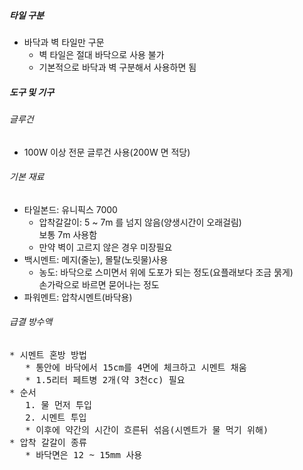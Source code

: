 ##### 타일 구분
* 바닥과 벽 타일만 구문
    * 벽 타일은 절대 바닥으로 사용 불가
    * 기본적으로 바닥과 벽 구분해서 사용하면 됨


##### 도구 및 기구
###### 글루건
  * 100W 이상 전문 글루건 사용(200W 면 적당)

###### 기본 재료
  * 타일본드: 유니픽스 7000
    * 압착갈갈이: 5 ~ 7m 를 넘지 않음(양생시간이 오래걸림) \
               보통 7m 사용함
    * 만약 벽이 고르지 않은 경우 미장필요
  * 백시멘트: 메지(줄눈), 몰탈(노릿물)사용
    *  농도: 바닥으로 스미면서 위에 도포가 되는 정도(요플래보다 조금 묽게) \
           손가락으로 바르면 묻어나는 정도
  * 파워멘트: 압착시멘트(바닥용)


###### 급결 방수액

<pre>
* 시멘트 혼방 방법
   * 통안에 바닥에서 15cm를 4면에 체크하고 시멘트 채움
   * 1.5리터 페트병 2개(약 3천cc) 필요
* 순서
   1. 물 먼저 투입
   2. 시멘트 투입
   * 이후에 약간의 시간이 흐른뒤 섞음(시멘트가 물 먹기 위해)
* 압착 갈갈이 종류
   * 바닥면은 12 ~ 15mm 사용
</pre>

